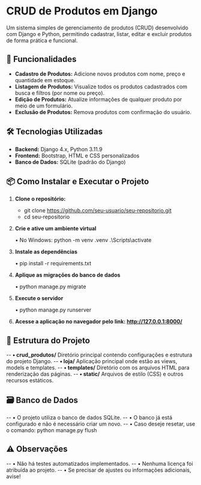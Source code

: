 # CRUD de Produtos em Django

Um sistema simples de gerenciamento de produtos (CRUD) desenvolvido com Django e Python, permitindo cadastrar, listar, editar e excluir produtos de forma prática e funcional.

## 🚀 Funcionalidades

- **Cadastro de Produtos:** Adicione novos produtos com nome, preço e quantidade em estoque.  
- **Listagem de Produtos:** Visualize todos os produtos cadastrados com busca e filtros (por nome ou preço).  
- **Edição de Produtos:** Atualize informações de qualquer produto por meio de um formulário.  
- **Exclusão de Produtos:** Remova produtos com confirmação do usuário.

## 🛠️ Tecnologias Utilizadas

- **Backend:** Django 4.x, Python 3.11.9  
- **Frontend:** Bootstrap, HTML e CSS personalizados  
- **Banco de Dados:** SQLite (padrão do Django)

## 📦 Como Instalar e Executar o Projeto

1. **Clone o repositório:**

   - git clone https://github.com/seu-usuario/seu-repositorio.git
   - cd seu-repositorio
   
2. **Crie e ative um ambiente virtual**
   
    • No Windows: python -m venv .venv .\Scripts\activate

3. **Instale as dependências**

   • pip install -r requirements.txt

4. **Aplique as migrações do banco de dados**
   
   • python manage.py migrate

5. **Execute o servidor**
 
   • python manage.py runserver
   
6. **Acesse a aplicação no navegador pelo link: http://127.0.0.1:8000/**

## 📁 Estrutura do Projeto
-- **• crud_produtos/**
Diretório principal contendo configurações e estrutura do projeto Django. 
-- **• loja/**
Aplicação principal onde estão as views, models e templates. 
-- **• templates/**
Diretório com os arquivos HTML para renderização das páginas. 
-- **• static/**
Arquivos de estilo (CSS) e outros recursos estáticos.

## 🗃️ Banco de Dados 
-- • O projeto utiliza o banco de dados SQLite. 
-- • O banco já está configurado e não é necessário criar um novo. 
-- • Caso deseje resetar, use o comando: python manage.py flush

## ⚠️ Observações 
-- • Não há testes automatizados implementados. 
-- • Nenhuma licença foi atribuída ao projeto. 
-- • Se precisar de ajustes ou informações adicionais, avise!

